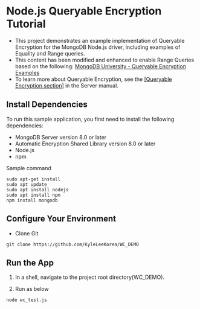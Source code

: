 # Node.js Queryable Encryption Tutorial

- This project demonstrates an example implementation of Queryable Encryption for the MongoDB Node.js driver, including examples of Equality and Range queries.
- This content has been modified and enhanced to enable Range Queries based on the following:
[MongoDB University - Queryable Encryption Examples](https://github.com/mongodb-university/docs-in-use-encryption-examples/tree/main/queryable-encryption) 
- To learn more about Queryable Encryption, see the [[Queryable Encryption section]](https://www.mongodb.com/docs/manual/core/queryable-encryption/) in the Server manual.

## Install Dependencies

To run this sample application, you first need to install the following
dependencies:

- MongoDB Server version 8.0 or later
- Automatic Encryption Shared Library version 8.0 or later
- Node.js
- npm

Sample command
```
sudo apt-get install
sudo apt update
sudo apt install nodejs
sudo apt install npm
npm install mongodb
```
## Configure Your Environment
- Clone Git
```
git clone https://github.com/KyleLeeKorea/WC_DEMO 
```

## Run the App

1. In a shell, navigate to the project root directory(WC_DEMO).

1. Run as below
```
node wc_test.js
```
